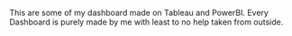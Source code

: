 This are some of my dashboard made on Tableau and PowerBI.
Every Dashboard is purely made by me with least to no help taken from outside.
